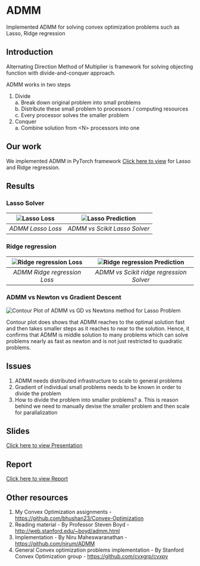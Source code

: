 # ADMM
Implemented ADMM for solving convex optimization problems such as Lasso, Ridge regression

## Introduction
Alternating Direction Method of Multiplier is framework for solving objecting function with divide-and-conquer approach.

ADMM works in two steps

  1. Divide <br> 
    a. Break down original problem into small problems <br>
    b. Distribute these small problem to <N> processors / computing resources <br>
    c. Every processor solves the smaller problem
  2. Conquer <br>
    a. Combine solution from \<N\> processors into one
    

## Our work
We implemented ADMM in PyTorch framework [Click here to view](https://github.com/bhushan23/pytorch/blob/admm/torch/optim/admm.py)
for Lasso and Ridge regression.

## Results
### Lasso Solver
|![Lasso Loss](https://github.com/bhushan23/ADMM/blob/master/results/Lasso.png)|![Lasso Prediction](https://github.com/bhushan23/ADMM/blob/master/results/Compare_Lasso.png)|
|:---:|:---:|
|*ADMM Lasso Loss*|*ADMM vs Scikit Lasso Solver*|
### Ridge regression
|![Ridge regression Loss](https://github.com/bhushan23/ADMM/blob/master/results/Ridge.png)|![Ridge regression Prediction](https://github.com/bhushan23/ADMM/blob/master/results/Compare_Ridge.png)|
|:---:|:---:|
|*ADMM Ridge regression Loss*|*ADMM vs Scikit ridge regression Solver*|
### ADMM vs Newton vs Gradient Descent
![Contour Plot of ADMM vs GD vs Newtons method for Lasso Problem](https://github.com/bhushan23/ADMM/blob/master/results/Contour_plot.png)

Contour plot does shows that ADMM reaches to the optimal solution fast and then takes smaller steps as it reaches to near to the solution. Hence, it confirms that ADMM is middle solution to many problems which can solve problems nearly as fast as newton and is not just restricted to quadratic problems.

## Issues
1. ADMM needs distributed infrastructure to scale to general problems
2. Gradient of individual small problems needs to be known in order to divide the problem
3. How to divide the problem into smaller problems?
    a. This is reason behind we need to manually devise the smaller problem and then scale for parallalization
    
## Slides 
[Click here to view Presentation](https://docs.google.com/presentation/d/1hp89fBR87ODlX0qzbC7akHV19GmTjg49pyUIqGAw5g8/edit?usp=sharing)

## Report
[Click here to view Report](https://github.com/bhushan23/ADMM/blob/master/REPORT_ADMM_IN_PYTORCH.pdf)

## Other resources 
1. My Convex Optimization assignments - https://github.com/bhushan23/Convex-Optimization
2. Reading material - By Professor Steven Boyd - http://web.stanford.edu/~boyd/admm.html
3. Implementation - By Niru Maheswaranathan - https://github.com/nirum/ADMM
4. General Convex optimization problems implementation - By Stanford Convex Optimization group - https://github.com/cvxgrp/cvxpy


